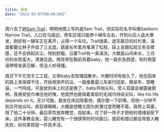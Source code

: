 ```yaml
---
title: 周末
date: "2022-03-07T00:00:00Z"
---
```


周六去了趟[Sam Trail](https://www.google.com/maps/place/Sam+Trail/@37.2475857,-122.0713076,16.59z/data=!4m5!3m4!1s0x808e4b4206b85e3f:0xc82d439a7edaaa29!8m2!3d37.2476723!4d-122.0671093)，明明地图上写的是Sam Trail，但实际的名字叫做Sanborn Narrow Trail。入口在马路边，停车区域只能停十辆车左右，开到以后人品大爆发，刚好有一辆车正在离开，占得一个车位。Trail很美，遮天蔽日的红杉里，温度都要比林子外低了三五度。路面长年累月堆满了松枝，踩上去既松软又有支撑感，还不会扬起灰尘，特别舒服。沿着Trail有一条溪流，大概是山间来水，三月份的水势蛮大，清澈见底。用背带在胸前背着baby，他一路东张西望，有时用婴语咿呀发表见解，但没人听得懂。

周日下午忙完手工工程，又带baby去玫瑰园散步。大概时间有些久了，他在回来的路上渐渐撑不住，开始用哭声抗议。一路推着婴儿车疾行回家，换尿布，穿睡袋，一气呵成。可是放到床上时还是晚了。baby开始尖叫，旁人耳膜会被震破那种。我用安抚巾堵住他的嘴，他竟然也能隔着柔软的毛绒巾持续尖叫，like his life depends on it。无计可施，我坐在床边陪着他，偶尔塞一下奶嘴，但他一分钟不到又开始尖叫，疯狂揉眼睛。大概是想睡又因为刺激过度而睡不着。我带上耳塞，陪了他二十分钟，最后索性放弃睡觉，抱起来。花了好一阵子才把他的情绪安抚下来。这件事教会我，婴儿睡觉有一个很狭窄的时间窗口，提前和错过都会导致入睡失败，如何拿捏是一件技术活。